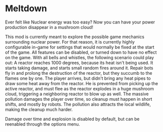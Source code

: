 # Meltdown
Ever felt like Nuclear energy was too easy? Now you can have your power production disappear in a mushroom cloud!

This mod is currently meant to explore the possible game mechanics surrounding nuclear power. For that reason, it is currently highly configurable in-game for settings that would normally be fixed at the start of the game. All features can be disabled, or turned down to have no effect on the game. With all bells and whistles, the following scenario could play out:
A reactor reaches 1000 degrees, because its heat isn't being used. It starts taking damage, and starts small random fires around it. Repair bots fly in and prolong the destruction of the reactor, but they succumb to the flames one by one. The player arrives, but didn't bring any heat pipes to draw some heat away from the reactor. He is prevented from picking up the active reactor, and must flee as the reactor explodes in a huge mushroom cloud, triggering a neighboring reactor to blow up as well. The massive pollution damages the player over time, so cleanup must happen in short shifts, and mostly by robots. The pollution also attracts the local wildlife, making the cleanup much harder.

Damage over time and explosion is disabled by default, but can be reenabled through the options menu.
